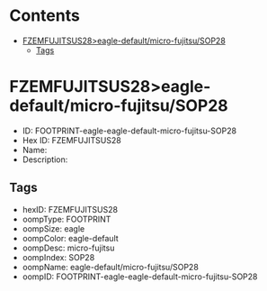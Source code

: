 



Contents
========

* [FZEMFUJITSUS28>eagle-default/micro-fujitsu/SOP28](#fzemfujitsus28eagle-defaultmicro-fujitsusop28)
	* [Tags](#tags)

# FZEMFUJITSUS28>eagle-default/micro-fujitsu/SOP28

- ID: FOOTPRINT-eagle-eagle-default-micro-fujitsu-SOP28
- Hex ID: FZEMFUJITSUS28
- Name: 
- Description: 

## Tags

- hexID: FZEMFUJITSUS28
- oompType: FOOTPRINT
- oompSize: eagle
- oompColor: eagle-default
- oompDesc: micro-fujitsu
- oompIndex: SOP28
- oompName: eagle-default/micro-fujitsu/SOP28
- oompID: FOOTPRINT-eagle-eagle-default-micro-fujitsu-SOP28
